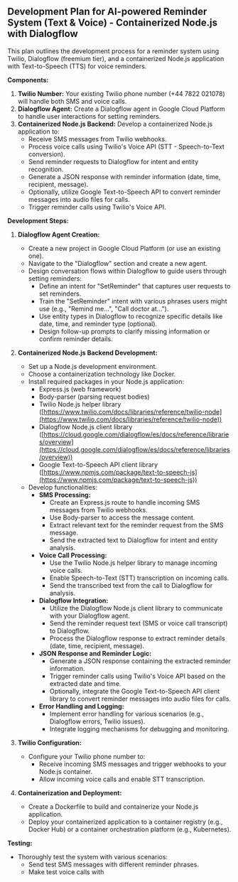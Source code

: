 ## Development Plan for AI-powered Reminder System (Text & Voice) - Containerized Node.js with Dialogflow

This plan outlines the development process for a reminder system using Twilio, Dialogflow (freemium tier), and a containerized Node.js application with Text-to-Speech (TTS) for voice reminders.

**Components:**

1. **Twilio Number:** Your existing Twilio phone number (+44 7822 021078) will handle both SMS and voice calls.
2. **Dialogflow Agent:** Create a Dialogflow agent in Google Cloud Platform to handle user interactions for setting reminders.
3. **Containerized Node.js Backend:** Develop a containerized Node.js application to:
   - Receive SMS messages from Twilio webhooks.
   - Process voice calls using Twilio's Voice API (STT - Speech-to-Text conversion).
   - Send reminder requests to Dialogflow for intent and entity recognition.
   - Generate a JSON response with reminder information (date, time, recipient, message).
   - Optionally, utilize Google Text-to-Speech API to convert reminder messages into audio files for calls.
   - Trigger reminder calls using Twilio's Voice API.

**Development Steps:**

1. **Dialogflow Agent Creation:**

   - Create a new project in Google Cloud Platform (or use an existing one).
   - Navigate to the "Dialogflow" section and create a new agent.
   - Design conversation flows within Dialogflow to guide users through setting reminders:
     - Define an intent for "SetReminder" that captures user requests to set reminders.
     - Train the "SetReminder" intent with various phrases users might use (e.g., "Remind me...", "Call doctor at...").
     - Use entity types in Dialogflow to recognize specific details like date, time, and reminder type (optional).
     - Design follow-up prompts to clarify missing information or confirm reminder details.

2. **Containerized Node.js Backend Development:**

   - Set up a Node.js development environment.
   - Choose a containerization technology like Docker.
   - Install required packages in your Node.js application:
     - Express.js (web framework)
     - Body-parser (parsing request bodies)
     - Twilio Node.js helper library ([https://www.twilio.com/docs/libraries/reference/twilio-node](https://www.twilio.com/docs/libraries/reference/twilio-node))
     - Dialogflow Node.js client library ([https://cloud.google.com/dialogflow/es/docs/reference/libraries/overview](https://cloud.google.com/dialogflow/es/docs/reference/libraries/overview))
     - Google Text-to-Speech API client library ([https://www.npmjs.com/package/text-to-speech-js](https://www.npmjs.com/package/text-to-speech-js))
   - Develop functionalities:
     - **SMS Processing:**
       - Create an Express.js route to handle incoming SMS messages from Twilio webhooks.
       - Use Body-parser to access the message content.
       - Extract relevant text for the reminder request from the SMS message.
       - Send the extracted text to Dialogflow for intent and entity analysis.
     - **Voice Call Processing:**
       - Use the Twilio Node.js helper library to manage incoming voice calls.
       - Enable Speech-to-Text (STT) transcription on incoming calls.
       - Send the transcribed text from the call to Dialogflow for analysis.
     - **Dialogflow Integration:**
       - Utilize the Dialogflow Node.js client library to communicate with your Dialogflow agent.
       - Send the reminder request text (SMS or voice call transcript) to Dialogflow.
       - Process the Dialogflow response to extract reminder details (date, time, recipient, message).
     - **JSON Response and Reminder Logic:**
       - Generate a JSON response containing the extracted reminder information.
       - Trigger reminder calls using Twilio's Voice API based on the extracted date and time.
       - Optionally, integrate the Google Text-to-Speech API client library to convert reminder messages into audio files for calls.
     - **Error Handling and Logging:**
       - Implement error handling for various scenarios (e.g., Dialogflow errors, Twilio issues).
       - Integrate logging mechanisms for debugging and monitoring.

3. **Twilio Configuration:**

   - Configure your Twilio phone number to:
     - Receive incoming SMS messages and trigger webhooks to your Node.js container.
     - Allow incoming voice calls and enable STT transcription.

4. **Containerization and Deployment:**

   - Create a Dockerfile to build and containerize your Node.js application.
   - Deploy your containerized application to a container registry (e.g., Docker Hub) or a container orchestration platform (e.g., Kubernetes).

**Testing:**

- Thoroughly test the system with various scenarios:
  - Send test SMS messages with different reminder phrases.
  - Make test voice calls with
